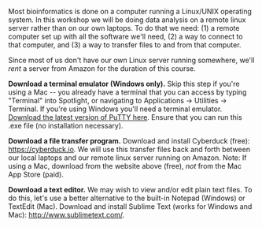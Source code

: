 Most bioinformatics is done on a computer running a Linux/UNIX operating system. In this workshop we will be doing data analysis on a remote linux server rather than on our own laptops. To do that we need: (1) a remote computer set up with all the software we'll need, (2) a way to connect to that computer, and (3) a way to transfer files to and from that computer.

Since most of us don't have our own Linux server running somewhere, we'll *rent* a server from Amazon for the duration of this course.

<!--

**Create AWS account**

First, create an Amazon Web Services account: <http://aws.amazon.com/>. Make sure to register for a Basic (Free) account. You will be required to enter a credit card and billing information -- don't worry, I have free use vouchers for you so you will not be charged. You will need to verify a phone number before you can start using AWS. Note that your Amazon.com account is not connected to your Amazon Web Services account. They are two separate entities with different login and billing information.

Once you have your AWS account set up and can successfully log in to [console.aws.amazon.com](https://console.aws.amazon.com/), email Stephen Turner (<a href="http://www.google.com/recaptcha/mailhide/d?k=01uXi4zl-bIdygzSeXF4649A==&amp;c=_81hv-sTQvJ9rjELjZNDJeAXTvLvkpfD9KEuItpEHTE=" onclick="window.open('http://www.google.com/recaptcha/mailhide/d?k\07501uXi4zl-bIdygzSeXF4649A\75\75\46c\75_81hv-sTQvJ9rjELjZNDJeAXTvLvkpfD9KEuItpEHTE\075', '', 'toolbar=0,scrollbars=0,location=0,statusbar=0,menubar=0,resizable=0,width=500,height=300'); return false;" title="Reveal this e-mail address">sd...</a>@virginia.edu) to obtain a voucher to be able to use AWS for free during and after our course. Use the subject line "RNA-SEQ COURSE AWS VOUCHER" in your email to me. Once you have your voucher, return to the AWS console, click your name at the top right, click "Billing & Cost Management", then on the left, click "Credits". Redeem the promo code I sent you -- this credit will buy enough compute time to complete this workshop and for several future RNA-seq analyses.

If you're interested in trying out EC2 prior to the workshop, watch [this short video](http://youtu.be/SKM0BB0F02Q) to learn how to launch your first instance (and make sure to stop the instance after you're done). Whether you do this or not, *be sure to stop or terminate any running EC2 instances when you are done with them*. After the course, you may deactivate your AWS account if you wish under the "My Account" settings in the AWS console.

-->

**Download a terminal emulator (Windows only).** Skip this step if you're using a Mac -- you already have a terminal that you can access by typing "Terminal" into Spotlight, or navigating to Applications -> Utilities -> Terminal. If you're using Windows you'll need a terminal emulator. [Download the latest version of PuTTY here](http://the.earth.li/~sgtatham/putty/latest/x86/putty.exe). Ensure that you can run this .exe file (no installation necessary).

**Download a file transfer program.** Download and install Cyberduck (free): <https://cyberduck.io>. We will use this transfer files back and forth between our local laptops and our remote linux server running on Amazon. Note: If using a Mac, download from the website above (free), *not* from the Mac App Store (paid).

**Download a text editor.** We may wish to view and/or edit plain text files. To do this, let's use a better alternative to the built-in Notepad (Windows) or TextEdit (Mac). Download and install Sublime Text (works for Windows and Mac): <http://www.sublimetext.com/>. 
